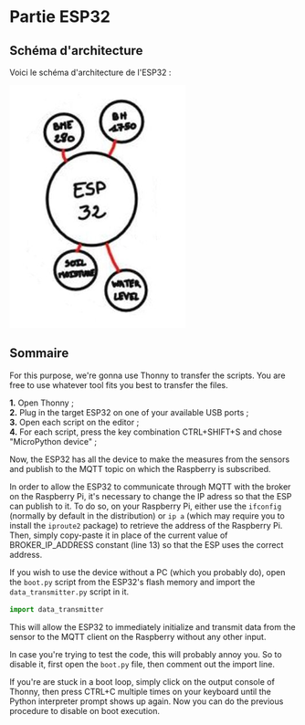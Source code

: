 # Partie ESP32

## Schéma d'architecture  

Voici le schéma d'architecture de l'ESP32 :

![Schéma d'architecture de l'ESP32](./images/Architecture%20ESP32.jpg)

## Sommaire

For this purpose, we're gonna use Thonny to transfer the scripts. You are free to use whatever tool fits you best to transfer the files.

**1.** Open Thonny ;  
**2.** Plug in the target ESP32 on one of your available USB ports ;  
**3.** Open each script on the editor ;  
**4.** For each script, press the key combination CTRL+SHIFT+S and chose "MicroPython device" ;  

Now, the ESP32 has all the device to make the measures from the sensors and publish to the MQTT topic on which the Raspberry is subscribed.

In order to allow the ESP32 to communicate through MQTT with the broker on the Raspberry Pi, it's necessary to change the IP adress so that the ESP can publish to it. To do so, on your Raspberry Pi, either use the `ifconfig` (normally by default in the distribution) or `ip a` (which may require you to install the `iproute2` package) to retrieve the address of the Raspberry Pi. Then, simply copy-paste it in place of the current value of BROKER_IP_ADDRESS constant (line 13) so that the ESP uses the correct address.

If you wish to use the device without a PC (which you probably do), open the `boot.py` script from the ESP32's flash memory and import the `data_transmitter.py` script in it.

```py
import data_transmitter
```

This will allow the ESP32 to immediately initialize and transmit data from the sensor to the MQTT client on the Raspberry without any other input.

In case you're trying to test the code, this will probably annoy you. So to disable it, first open the `boot.py` file, then comment out the import line.

If you're are stuck in a boot loop, simply click on the output console of Thonny, then press CTRL+C multiple times on your keyboard until the Python interpreter prompt shows up again. Now you can do the previous procedure to disable on boot execution. 